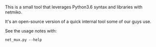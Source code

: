 This is a small tool that leverages Python3.6 syntax and libraries with netmiko.

It's an open-source version of a quick internal tool some of our guys use.

See the usage notes with:

```
net_mux.py --help
```
